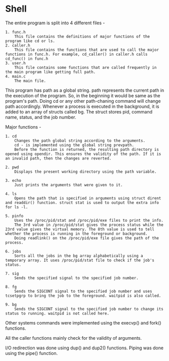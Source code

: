 # Shell
The entire program is split into 4 different files - 

    1. func.h
        This file contains the definitions of major functions of the program like cd or ls.
    2. caller.h
        This file contains the functions that are used to call the major functions in func.h. For example, cd_caller() in caller.h calls cd_func() in func.h
    3. user.h
        This file contains some functions that are called frequently in the main program like getting full path.
    4. main.c
        The main file.

This program has path as a global string. path represents the current path in the execution of the program. So, in the beginning it would be same as the program's path. Doing cd or any other path-chaning command will change path accordingly.
Whenever a process is executed in the background, it is added to an array of structs called bg. The struct stores pid, command name, status, and the job number.

Major functions - 

    1. cd
        Changes the path global string according to the arguments.
        cd - is implemented using the global string prevpath.
        Before the function is returned, the resulting path directory is opened using opendir. This ensures the validity of the path. If it is an invalid path, then the changes are reverted.
    
    2. pwd
        Displays the present working directory using the path variable.

    3. echo
        Just prints the arguments that were given to it.
    
    4. ls
        Opens the path that is specified in arguments using struct dirent and readdir() function. struct stat is used to output the extra info for ls -l.

    5. pinfo
        Uses the /proc/pid/stat and /proc/pid/exe files to print the info. 
        The 3rd value in /proc/pid/stat gives the process status while the 23rd value gives the virtual memory. The 8th value is used to tell whether the process is running in the foreground or background.
        Doing readlink() on the /proc/pid/exe file gives the path of the process.
        
    6. jobs
		Sorts all the jobs in the bg array alphabetically using a temporary array. It uses /proc/pid/stat file to check if the job's status.
    	
    7. sig
		Sends the specified signal to the specified job number.
    
    8. fg
		Sends the SIGCONT signal to the specified job number and uses tcsetpgrp to bring the job to the foreground. waitpid is also called.
		
	9. bg
		Sends the SIGCONT signal to the specified job number to change its status to running. waitpid is not called here.

Other systems commands were implemented using the execvp() and fork() functions.
        
All the caller functions mainly check for the validity of arguments.

I/O redirection was done using dup() and dup2() functions.
Piping was done using the pipe() function.
